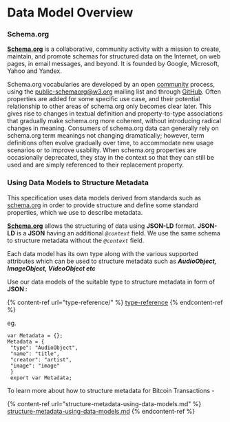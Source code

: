 # Data Model Overview

### Schema.org

[**Schema.org**](http://schema.org) is a collaborative, community activity with a mission to create, maintain, and promote schemas for structured data on the Internet, on web pages, in email messages, and beyond. It is founded by Google, Microsoft, Yahoo and Yandex.&#x20;

Schema.org vocabularies are developed by an open [community](https://www.w3.org/community/schemaorg) process, using the [public-schemaorg@w3.org](http://lists.w3.org/Archives/Public/public-schemaorg) mailing list and through [GitHub](http://github.com/schemaorg/schemaorg). Often properties are added for some specific use case, and their potential relationship to other areas of schema.org only becomes clear later. This gives rise to changes in textual definition and property-to-type associations that gradually make schema.org more coherent, without introducing radical changes in meaning. Consumers of schema.org data can generally rely on schema.org term meanings not changing dramatically; however, term definitions often evolve gradually over time, to accommodate new usage scenarios or to improve usability. When schema.org properties are occasionally deprecated, they stay in the context so that they can still be used and are simply referenced to their replacement property.

### Using Data Models to Structure Metadata

This specification uses data models derived from standards such as [schema.org](https://schema.org) in order to provide structure and define some standard properties, which we use to describe metadata.

[**Schema.org**](http://schema.org) allows the structuring of data using **JSON-LD** format. **JSON-LD** is a **JSON** having an additional _`@context`_ field. We use the same schema to structure metadata without the _`@context`_ field.

Each data model has its own type along with the various supported attributes which can be used to structure metadata such as  _**AudioObject, ImageObject, VideoObject etc**_

Use our data models of the suitable type to structure metadata in form of **JSON :**

{% content-ref url="type-reference/" %}
[type-reference](type-reference/)
{% endcontent-ref %}

eg.

```
var Metadata = {};
Metadata = {
 "type": "AudioObject",
 "name": "title",
 "creator": "artist",
 "image": "image" 
 }
 export var Metadata;
```

To learn more about how to structure metadata for Bitcoin Transactions -

{% content-ref url="structure-metadata-using-data-models.md" %}
[structure-metadata-using-data-models.md](structure-metadata-using-data-models.md)
{% endcontent-ref %}





